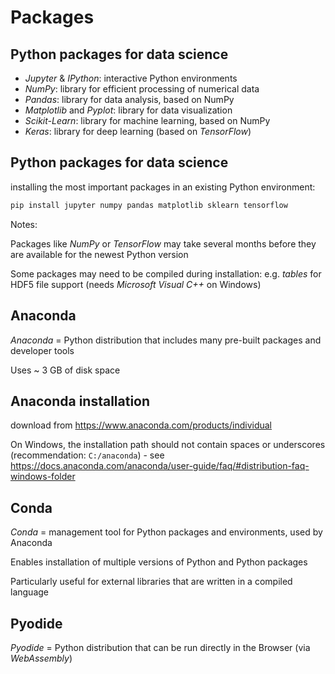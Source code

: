 # Packages

## Python packages for data science

- _Jupyter_ & _IPython_: interactive Python environments
- _NumPy_: library for efficient processing of numerical data
- _Pandas_: library for data analysis, based on NumPy
- _Matplotlib_ and _Pyplot_: library for data visualization
- _Scikit-Learn_: library for machine learning, based on NumPy
- _Keras_: library for deep learning (based on _TensorFlow_)

## Python packages for data science

installing the most important packages in an existing Python environment:

```bash
pip install jupyter numpy pandas matplotlib sklearn tensorflow
```

Notes:

Packages like _NumPy_ or _TensorFlow_ may take several months before they are available for the newest Python version

Some packages may need to be compiled during installation: e.g. _tables_ for HDF5 file support (needs _Microsoft Visual C++_ on Windows)

## Anaconda

_Anaconda_ = Python distribution that includes many pre-built packages and developer tools

Uses ~ 3 GB of disk space

## Anaconda installation

download from https://www.anaconda.com/products/individual

On Windows, the installation path should not contain spaces or underscores (recommendation: `C:/anaconda`) - see https://docs.anaconda.com/anaconda/user-guide/faq/#distribution-faq-windows-folder

## Conda

_Conda_ = management tool for Python packages and environments, used by Anaconda

Enables installation of multiple versions of Python and Python packages

Particularly useful for external libraries that are written in a compiled language

## Pyodide

_Pyodide_ = Python distribution that can be run directly in the Browser (via _WebAssembly_)
